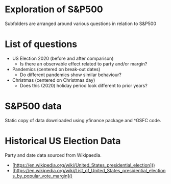 # Exploration of S&P500

Subfolders are arranged around various questions in relation to S&P500

# List of questions

- US Election 2020 (before and after comparison)
  - Is there an observable effect related to party and/or margin?
- Pandemics (centered on break-out dates)
  - Do different pandemics show similar behaviour?
- Christmas (centered on Christmas day)
  - Does this (2020) holiday period look different to prior years?

# S&P500 data

Static copy of data downloaded using yfinance package and ^GSFC code.

# Historical US Election Data

Party and date data sourced from Wikipaedia.

- [https://en.wikipedia.org/wiki/United_States_presidential_election]()
- [https://en.wikipedia.org/wiki/List_of_United_States_presidential_elections_by_popular_vote_margin]()
